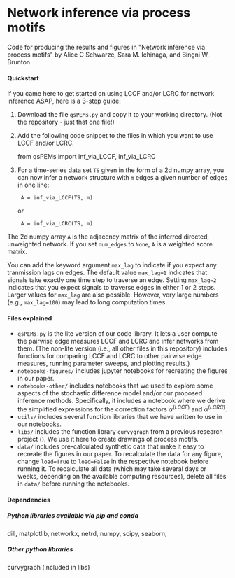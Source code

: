 # Network inference via process motifs

Code for producing the results and figures in "Network inference via process motifs" by Alice C Schwarze, Sara M. Ichinaga, and Bingni W. Brunton.

#### Quickstart

If you came here to get started on using LCCF and/or LCRC for network inference ASAP, here is a 3-step guide:

1. Download the file `qsPEMs.py` and copy it to your working directory. (Not the repository - just that one file!) 

2. Add the following code snippet to the files in which you want to use LCCF and/or LCRC. 

    from qsPEMs import inf_via_LCCF, inf_via_LCRC

3. For a time-series data set `TS` given in the form of a 2d numpy array, you can now infer a network structure with `m` edges a given number of edges in one line:

        A = inf_via_LCCF(TS, m)

    or 
    
        A = inf_via_LCRC(TS, m)

The 2d numpy array `A` is the adjacency matrix of the inferred directed, unweighted network. If you set `num_edges` to `None`, `A` is a weighted score matrix. 

You can add the keyword argument `max_lag` to indicate if you expect any tranmission lags on edges. The default value `max_lag=1` indicates that signals take exactly one time step to traverse an edge. Setting `max_lag=2` indicates that you expect signals to traverse edges in either 1 or 2 steps. Larger values for `max_lag` are also possible. However, very large numbers (e.g., `max_lag=100`) may lead to long computation times.

#### Files explained

* `qsPEMs.py` is the lite version of our code library. It lets a user compute the pairwise edge measures LCCF and LCRC and infer networks from them. (The non-lite version (i.e., all other files in this repository) includes functions for comparing LCCF and LCRC to other pairwise edge measures, running parameter sweeps, and plotting results.)
* `notebooks-figures/` includes jupyter notebooks for recreating the figures in our paper.
* `notebooks-other/` includes notebooks that we used to explore some aspects of the stochastic difference model and/or our proposed inference methods. Specifically, it includes a notebook where we derive the simplified expressions for the correction factors $\alpha^{(LCCF)}$ and $\alpha^{(LCRC)}$.
* `utils/` includes several function libraries that we have written to use in our notebooks.
* `libs/` includes the function library `curvygraph` from a previous research project (). We use it here to create drawings of process motifs.
* `data/` includes pre-calculated synthetic data that make it easy to recreate the figures in our paper. To recalculate the data for any figure, change `load=True` to `load=False` in the respective notebook before running it. To recalculate all data (which may take several days or weeks, depending on the available computing resources), delete all files in `data/` before running the notebooks.

#### Dependencies
##### Python libraries available via pip and conda
dill, matplotlib, networkx, netrd, numpy, scipy, seaborn, 

##### Other python libraries
curvygraph (included in libs)

